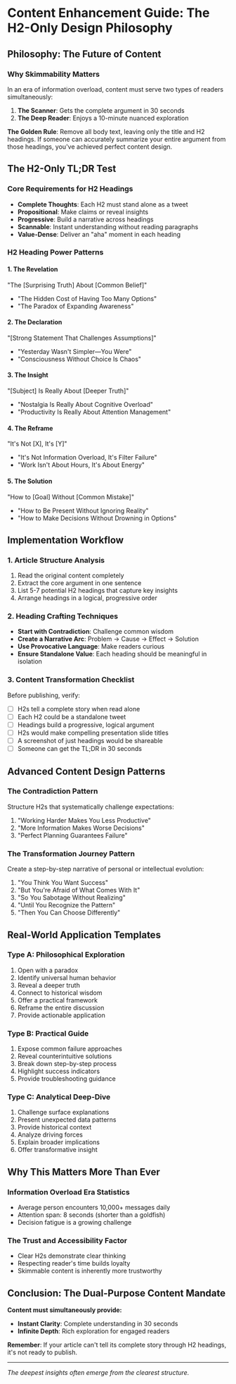 # Content Enhancement Guide: The H2-Only Design Philosophy

## Philosophy: The Future of Content

### Why Skimmability Matters
In an era of information overload, content must serve two types of readers simultaneously:
1. **The Scanner**: Gets the complete argument in 30 seconds
2. **The Deep Reader**: Enjoys a 10-minute nuanced exploration

**The Golden Rule**: Remove all body text, leaving only the title and H2 headings. If someone can accurately summarize your entire argument from those headings, you've achieved perfect content design.

## The H2-Only TL;DR Test

### Core Requirements for H2 Headings
- **Complete Thoughts**: Each H2 must stand alone as a tweet
- **Propositional**: Make claims or reveal insights
- **Progressive**: Build a narrative across headings
- **Scannable**: Instant understanding without reading paragraphs
- **Value-Dense**: Deliver an "aha" moment in each heading

### H2 Heading Power Patterns

#### 1. The Revelation
"The [Surprising Truth] About [Common Belief]"
- "The Hidden Cost of Having Too Many Options"
- "The Paradox of Expanding Awareness"

#### 2. The Declaration
"[Strong Statement That Challenges Assumptions]"
- "Yesterday Wasn't Simpler—You Were"
- "Consciousness Without Choice Is Chaos"

#### 3. The Insight
"[Subject] Is Really About [Deeper Truth]"
- "Nostalgia Is Really About Cognitive Overload"
- "Productivity Is Really About Attention Management"

#### 4. The Reframe
"It's Not [X], It's [Y]"
- "It's Not Information Overload, It's Filter Failure"
- "Work Isn't About Hours, It's About Energy"

#### 5. The Solution
"How to [Goal] Without [Common Mistake]"
- "How to Be Present Without Ignoring Reality"
- "How to Make Decisions Without Drowning in Options"

## Implementation Workflow

### 1. Article Structure Analysis
1. Read the original content completely
2. Extract the core argument in one sentence
3. List 5-7 potential H2 headings that capture key insights
4. Arrange headings in a logical, progressive order

### 2. Heading Crafting Techniques
- **Start with Contradiction**: Challenge common wisdom
- **Create a Narrative Arc**: Problem → Cause → Effect → Solution
- **Use Provocative Language**: Make readers curious
- **Ensure Standalone Value**: Each heading should be meaningful in isolation

### 3. Content Transformation Checklist
Before publishing, verify:
- [ ] H2s tell a complete story when read alone
- [ ] Each H2 could be a standalone tweet
- [ ] Headings build a progressive, logical argument
- [ ] H2s would make compelling presentation slide titles
- [ ] A screenshot of just headings would be shareable
- [ ] Someone can get the TL;DR in 30 seconds

## Advanced Content Design Patterns

### The Contradiction Pattern
Structure H2s that systematically challenge expectations:
1. "Working Harder Makes You Less Productive"
2. "More Information Makes Worse Decisions"
3. "Perfect Planning Guarantees Failure"

### The Transformation Journey Pattern
Create a step-by-step narrative of personal or intellectual evolution:
1. "You Think You Want Success"
2. "But You're Afraid of What Comes With It"
3. "So You Sabotage Without Realizing"
4. "Until You Recognize the Pattern"
5. "Then You Can Choose Differently"

## Real-World Application Templates

### Type A: Philosophical Exploration
1. Open with a paradox
2. Identify universal human behavior
3. Reveal a deeper truth
4. Connect to historical wisdom
5. Offer a practical framework
6. Reframe the entire discussion
7. Provide actionable application

### Type B: Practical Guide
1. Expose common failure approaches
2. Reveal counterintuitive solutions
3. Break down step-by-step process
4. Highlight success indicators
5. Provide troubleshooting guidance

### Type C: Analytical Deep-Dive
1. Challenge surface explanations
2. Present unexpected data patterns
3. Provide historical context
4. Analyze driving forces
5. Explain broader implications
6. Offer transformative insight

## Why This Matters More Than Ever

### Information Overload Era Statistics
- Average person encounters 10,000+ messages daily
- Attention span: 8 seconds (shorter than a goldfish)
- Decision fatigue is a growing challenge

### The Trust and Accessibility Factor
- Clear H2s demonstrate clear thinking
- Respecting reader's time builds loyalty
- Skimmable content is inherently more trustworthy

## Conclusion: The Dual-Purpose Content Mandate

**Content must simultaneously provide:**
- **Instant Clarity**: Complete understanding in 30 seconds
- **Infinite Depth**: Rich exploration for engaged readers

**Remember**: If your article can't tell its complete story through H2 headings, it's not ready to publish.

---

*The deepest insights often emerge from the clearest structure.*
